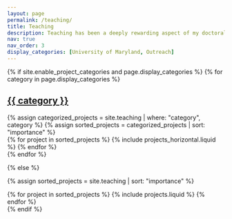 ```yaml
---
layout: page
permalink: /teaching/
title: Teaching
description: Teaching has been a deeply rewarding aspect of my doctoral journey. I've learned a great deal not only from inspirational mentors, but also from my students and the wider community.
nav: true
nav_order: 3
display_categories: [University of Maryland, Outreach]
---
```


<!-- pages/projects.md -->
<div class="projects">
{% if site.enable_project_categories and page.display_categories %}
  <!-- Display categorized projects -->
  {% for category in page.display_categories %}
  <a id="{{ category }}" href=".#{{ category }}">
    <h2 class="category">{{ category }}</h2>
  </a>
  {% assign categorized_projects = site.teaching | where: "category", category %}
  {% assign sorted_projects = categorized_projects | sort: "importance" %}
    
  <!-- Generate cards for each project -->
  <div class="container">
    <div class="row row-cols-1 row-cols-md-1">
    {% for project in sorted_projects %}
      {% include projects_horizontal.liquid %}
    {% endfor %}
    </div>
  </div>
  {% endfor %}

{% else %}

<!-- Display projects without categories -->

{% assign sorted_projects = site.teaching | sort: "importance" %}

  <!-- Generate cards for each project -->
  <div class="row row-cols-1 row-cols-md-1">
    {% for project in sorted_projects %}
      {% include projects.liquid %}
    {% endfor %}
  </div>
{% endif %}
</div>
